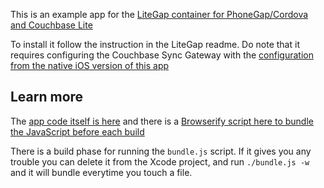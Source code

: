 This is an example app for the [LiteGap container for PhoneGap/Cordova and Couchbase Lite](https://github.com/couchbaselabs/LiteGap)

To install it follow the instruction in the LiteGap readme. Do note that it requires configuring the Couchbase Sync Gateway with the  [configuration from the native iOS version of this app](https://github.com/couchbaselabs/CouchChat-iOS/blob/master/sync-gateway-config.json)

## Learn more

The [app code itself is here](https://github.com/couchbaselabs/CouchChat-PhoneGap/blob/ios/www/js/app/controller.js) and there is a [Browserify script here to bundle the JavaScript before each build](https://github.com/couchbaselabs/CouchChat-PhoneGap/blob/ios/bundle.js)

There is a build phase for running the `bundle.js` script. If it gives you any trouble you can delete it from the Xcode project, and run `./bundle.js -w` and it will bundle everytime you touch a file.
